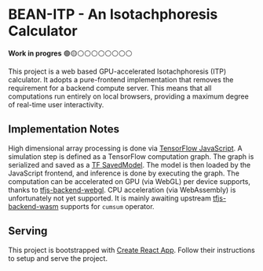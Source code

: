 # BEAN-ITP - An Isotachphoresis Calculator

**Work in progres**
🟢🟡⚪️⚪️⚪️⚪️⚪️⚪️⚪️⚪️

This project is a web based GPU-accelerated Isotachphoresis (ITP) calculator. It adopts a pure-frontend implementation that removes the requirement for a backend compute server. This means that all computations run entirely on local browsers,
providing a maximum degree of real-time user interactivity.

## Implementation Notes

High dimensional array processing is done via 
[TensorFlow JavaScript](https://www.tensorflow.org/js). A simulation step is defined as
a TensorFlow computation graph. The graph is serialized and 
saved as a [TF SavedModel](https://www.tensorflow.org/guide/saved_model).
The model is then loaded by the JavaScript frontend, and inference is done by executing
the graph. The computation can be accelerated on GPU (via WebGL) per device supports, thanks to 
[tfjs-backend-webgl](https://github.com/tensorflow/tfjs/tree/master/tfjs-backend-webgl).
CPU acceleration (via WebAssembly) is unfortunately not yet supported. It is mainly 
awaiting upstream 
[tfjs-backend-wasm](https://github.com/tensorflow/tfjs/tree/master/tfjs-backend-wasm) 
supports for `cumsum` operator.

<!-- ## Project Structure

    |-- public              # directory for all statically served files
    |   |-- spresso_sim     # serialized simulation model
    |   |-- spresso_ph      # serialized pH initialization model
    |-- src                 # all JS / CSS source files
    |   |-- App.js          # top level simulation UI interface
    |   |-- Input.js        # encapsulation of commonly used input elements
    |   |-- Spresso.js      # encapsulation of spresso simulation states management
    |   |-- worker.js       # a seperate web worker that runs the simulation
    |-- python              # all Python source files
    |   |-- spresso_tf.py   # Tensorflow 2.x implementation of Spresso computation graph
    |   |-- utils.py        # utility functions for post analysis
    |-- config-overrides.js # react-app-rewired custom configurations
    |-- package.json        # library dependancies -->

## Serving

This project is bootstrapped with 
[Create React App](https://github.com/facebook/create-react-app). Follow their instructions 
to setup and serve the project.


